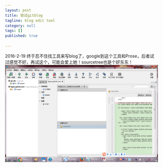 ```yaml
---
layout: post
title: 尝试gitblog
tagline: blog edit tool
category: null
tags: []
published: true

---
```

2016-2-19 终于忍不住找工具来写blog了，google到这个工具和Prose，后者试过感觉不好，再试这个，可能会爱上她！sourcetree也是个好东东！
![image](/assets/post-images/null-bcf8f2e8-d987-4688-ca3d-a06e7c89fe99.png)
